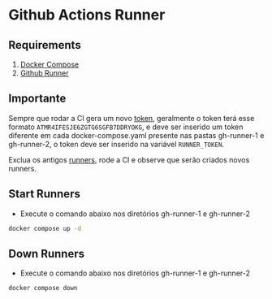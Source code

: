 # Github Actions Runner

## Requirements

1. [Docker Compose](https://docs.docker.com/compose/gettingstarted/)
2. [Github Runner](https://github.com/organizations/Apiki/settings/actions/runners)

## Importante

Sempre que rodar a CI gera um novo [token](https://github.com/organizations/Apiki/settings/actions/runners/new), geralmente o token terá esse formato `ATMR4IFESJE6ZGTG6SGFB7DDRYOKG`, e deve ser inserido um token diferente em cada docker-compose.yaml presente nas pastas gh-runner-1 e gh-runner-2, o token deve ser inserido na variável `RUNNER_TOKEN`.

Exclua os antigos [runners](https://github.com/organizations/Apiki/settings/actions/runners), rode a CI e observe que serão criados novos runners.

## Start Runners 

- Execute o comando abaixo nos diretórios gh-runner-1 e gh-runner-2

```bash
docker compose up -d
```

## Down Runners

- Execute o comando abaixo nos diretórios gh-runner-1 e gh-runner-2

```bash
docker compose down
```
